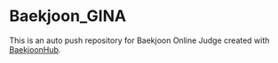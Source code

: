 # Baekjoon_GINA
This is an auto push repository for Baekjoon Online Judge created with [BaekjoonHub](https://github.com/BaekjoonHub/BaekjoonHub).

